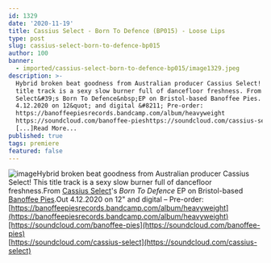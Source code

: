 ```yaml
---
id: 1329
date: '2020-11-19'
title: Cassius Select - Born To Defence (BP015) - Loose Lips
type: post
slug: cassius-select-born-to-defence-bp015
author: 100
banner:
  - imported/cassius-select-born-to-defence-bp015/image1329.jpeg
description: >-
  Hybrid broken beat goodness from Australian producer Cassius Select! This
  title track is a sexy slow burner full of dancefloor freshness. From Cassius
  Select&#39;s Born To Defence&nbsp;EP on Bristol-based Banoffee Pies. Out
  4.12.2020 on 12&quot; and digital &#8211; Pre-order:
  https://banoffeepiesrecords.bandcamp.com/album/heavyweight
  https://soundcloud.com/banoffee-pieshttps://soundcloud.com/cassius-select
  [...]Read More...
published: true
tags: premiere
featured: false
---
```

![image](../imported/cassius-select-born-to-defence-bp015/image1329.jpeg)Hybrid broken beat goodness from Australian producer Cassius Select! This title track is a sexy slow burner full of dancefloor freshness.From [Cassius Select](https://www.discogs.com/artist/3841422-Cassius-Select)'s _Born To Defence_ EP on Bristol-based [Banoffee Pies](https://banoffeepiesrecords.bandcamp.com/album/heavyweight).Out 4.12.2020 on 12" and digital – Pre-order: [https://banoffeepiesrecords.bandcamp.com/album/heavyweight](https://banoffeepiesrecords.bandcamp.com/album/heavyweight)[https://soundcloud.com/banoffee-pies](https://soundcloud.com/banoffee-pies)  
[https://soundcloud.com/cassius-select](https://soundcloud.com/cassius-select)